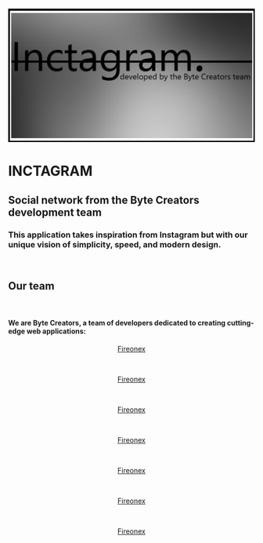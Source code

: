 [![Header](https://github.com/fireonex/fireonex/blob/main/inct.png)]()    

# INCTAGRAM
## Social network from the Byte Creators development team

### This application takes inspiration from Instagram but with our unique vision of simplicity, speed, and modern design.

<div>
        <img src="https://img.freepik.com/free-vector/coding-workshop-abstract-concept-vector-illustration-code-writing-workshop-online-programming-course-app-games-development-class-informatics-lesson-software-development-abstract-metaphor_335657-5880.jpg?ga=GA1.1.208176612.1728310344&semt=ais_hybrid"
             title="" alt="" height="300"/>
</div>

## Our team
<div>
    <img src="https://img.freepik.com/free-vector/coding-workshop-abstract-concept-vector-illustration-code-writing-workshop-online-programming-course-app-games-development-class-informatics-lesson-software-development-abstract-metaphor_335657-5880.jpg?ga=GA1.1.208176612.1728310344&semt=ais_hybrid"
             title="" alt="" height="300"/>
        <img src="https://img.freepik.com/free-vector/workplace-culture-abstract-concept-vector-illustration-shared-values-belief-systems-attitude-work-company-team-corporate-culture-high-performance-employee-health-abstract-metaphor_335657-6126.jpg?ga=GA1.1.208176612.1728310344&semt=ais_hybrid"
             title="" alt="" height="300"/>
</div>

#### We are **Byte Creators**, a team of developers dedicated to creating cutting-edge web applications:

<div align="center">
        <a href="https://github.com/fireonex" target="_blank">
                 <p>Fireonex</p>
       </a>&nbsp
       <a href="https://github.com/fireonex" target="_blank">
                 <p>Fireonex</p>
       </a>&nbsp
       <a href="https://github.com/fireonex" target="_blank">
                 <p>Fireonex</p>
       </a>&nbsp
       <a href="https://github.com/fireonex" target="_blank">
                 <p>Fireonex</p>
       </a>&nbsp
       <a href="https://github.com/fireonex" target="_blank">
                 <p>Fireonex</p>
       </a>&nbsp
       <a href="https://github.com/fireonex" target="_blank">
                 <p>Fireonex</p>
       </a>&nbsp
       <a href="https://github.com/fireonex" target="_blank">
                 <p>Fireonex</p>
       </a>&nbsp
</div>
